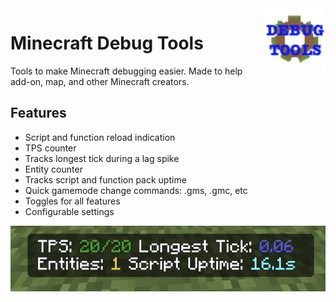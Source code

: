 <img align="right" width="100" height="100" src="./src/Debug Tools/pack_icon.png">

# Minecraft Debug Tools

Tools to make Minecraft debugging easier. Made to help add-on, map, and other Minecraft creators.

## Features

- Script and function reload indication
- TPS counter
- Tracks longest tick during a lag spike
- Entity counter
- Tracks script and function pack uptime
- Quick gamemode change commands: .gms, .gmc, etc
- Toggles for all features
- Configurable settings

![Feature Demo](./preview.jpg)
